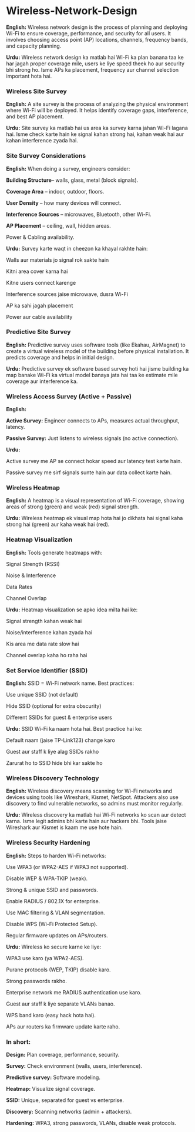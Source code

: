 # Wireless-Network-Design

**English:**
Wireless network design is the process of planning and deploying Wi-Fi to ensure coverage, performance, and security for all users. It involves choosing access point (AP) locations, channels, frequency bands, and capacity planning.

**Urdu:**
Wireless network design ka matlab hai Wi-Fi ka plan banana taa ke har jagah proper coverage mile, users ke liye speed theek ho aur security bhi strong ho. Isme APs ka placement, frequency aur channel selection important hota hai.

### Wireless Site Survey

**English:**
A site survey is the process of analyzing the physical environment where Wi-Fi will be deployed. It helps identify coverage gaps, interference, and best AP placement.

**Urdu:**
Site survey ka matlab hai us area ka survey karna jahan Wi-Fi lagana hai. Isme check karte hain ke signal kahan strong hai, kahan weak hai aur kahan interference zyada hai.

### Site Survey Considerations

**English:**
When doing a survey, engineers consider:

**Building Structure**– walls, glass, metal (block signals).

**Coverage Area** – indoor, outdoor, floors.

**User Density** – how many devices will connect.

**Interference Sources** – microwaves, Bluetooth, other Wi-Fi.

**AP Placement** – ceiling, wall, hidden areas.

Power & Cabling availability.

**Urdu:**
Survey karte waqt in cheezon ka khayal rakhte hain:

Walls aur materials jo signal rok sakte hain

Kitni area cover karna hai

Kitne users connect karenge

Interference sources jaise microwave, dusra Wi-Fi

AP ka sahi jagah placement

Power aur cable availability

### Predictive Site Survey

**English:**
Predictive survey uses software tools (like Ekahau, AirMagnet) to create a virtual wireless model of the building before physical installation. It predicts coverage and helps in initial design.

**Urdu:**
Predictive survey ek software based survey hoti hai jisme building ka map banake Wi-Fi ka virtual model banaya jata hai taa ke estimate mile coverage aur interference ka.

### Wireless Access Survey (Active + Passive)

**English:**

**Active Survey:** Engineer connects to APs, measures actual throughput, latency.

**Passive Survey:** Just listens to wireless signals (no active connection).

**Urdu:**

Active survey me AP se connect hokar speed aur latency test karte hain.

Passive survey me sirf signals sunte hain aur data collect karte hain.

### Wireless Heatmap

**English:**
A heatmap is a visual representation of Wi-Fi coverage, showing areas of strong (green) and weak (red) signal strength.

**Urdu:**
Wireless heatmap ek visual map hota hai jo dikhata hai signal kaha strong hai (green) aur kaha weak hai (red).

### Heatmap Visualization

**English:**
Tools generate heatmaps with:

Signal Strength (RSSI)

Noise & Interference

Data Rates

Channel Overlap

**Urdu:**
Heatmap visualization se apko idea milta hai ke:

Signal strength kahan weak hai

Noise/interference kahan zyada hai

Kis area me data rate slow hai

Channel overlap kaha ho raha hai

### Set Service Identifier (SSID)

**English:**
SSID = Wi-Fi network name. Best practices:

Use unique SSID (not default)

Hide SSID (optional for extra obscurity)

Different SSIDs for guest & enterprise users

**Urdu:**
SSID Wi-Fi ka naam hota hai. Best practice hai ke:

Default naam (jaise TP-Link123) change karo

Guest aur staff k liye alag SSIDs rakho

Zarurat ho to SSID hide bhi kar sakte ho

### Wireless Discovery Technology

**English:**
Wireless discovery means scanning for Wi-Fi networks and devices using tools like Wireshark, Kismet, NetSpot. Attackers also use discovery to find vulnerable networks, so admins must monitor regularly.

**Urdu:**
Wireless discovery ka matlab hai Wi-Fi networks ko scan aur detect karna. Isme legit admins bhi karte hain aur hackers bhi. Tools jaise Wireshark aur Kismet is kaam me use hote hain.

### Wireless Security Hardening

**English:**
Steps to harden Wi-Fi networks:

Use WPA3 (or WPA2-AES if WPA3 not supported).

Disable WEP & WPA-TKIP (weak).

Strong & unique SSID and passwords.

Enable RADIUS / 802.1X for enterprise.

Use MAC filtering & VLAN segmentation.

Disable WPS (Wi-Fi Protected Setup).

Regular firmware updates on APs/routers.

**Urdu:**
Wireless ko secure karne ke liye:

WPA3 use karo (ya WPA2-AES).

Purane protocols (WEP, TKIP) disable karo.

Strong passwords rakho.

Enterprise network me RADIUS authentication use karo.

Guest aur staff k liye separate VLANs banao.

WPS band karo (easy hack hota hai).

APs aur routers ka firmware update karte raho.

### In short:

**Design:** Plan coverage, performance, security.

**Survey:** Check environment (walls, users, interference).

**Predictive survey:** Software modeling.

**Heatmap:** Visualize signal coverage.

**SSID:** Unique, separated for guest vs enterprise.

**Discovery:** Scanning networks (admin + attackers).

**Hardening:** WPA3, strong passwords, VLANs, disable weak protocols.
